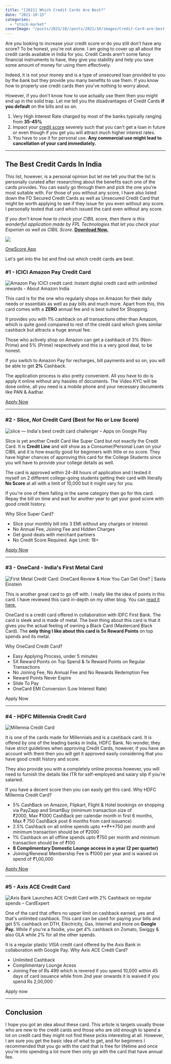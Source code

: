 ```yaml
---
title: "[2021] Which Credit Cards Are Best?"
date: "2021-10-15"
categories: 
  - "stock-market"
coverImage: "/posts/2021/10//posts/2021/10/images/Credit-Card-are-best.png"
---
```


Are you looking to increase your credit score or do you still don't have any score? To be honest, you're not alone. I am going to cover up all about the credit cards available in India for you. Credit Cards aren't some fancy financial instruments to have, they give you stability and help you save some amount of money for using them effectively.

Indeed, it is not your money and is a type of unsecured loan provided to you by the bank but they provide you many benefits to use them. If you know how to properly use credit cards then you've nothing to worry about.

However, if you don't know how to use actually use them then you might end up in the solid trap. Let me tell you the disadvantages of Credit Cards **if you default** on the bills and so on.

1. Very High Interest Rate charged by most of the banks typically ranging from **35-45%**
2. Impact your [credit score](https://sastaeinstein.com/how-to-improve-credit-score-2021/) severely such that you can't get a loan in future or even though if you get you will attract much higher interest rates.
3. You have to use it for personal use. **Any commercial use might lead to cancellation of your card immediately.**

* * *

## The Best Credit Cards In India

This list, however, is a personal opinion but let me tell you that the list is personally curated after researching about the benefits each one of the cards provides. You can easily go through them and pick the one you're most suitable with. For those of you without any score, I have also listed down the FD Secured Credit Cards as well as Unsecured Credit Card that might be worth applying to see if they issue for you even without any score. I personally tested that card which issued the card even without any score.

_If you don't know how to check your CIBIL score, then there is this wonderful application made by FPL Technologies that let you check your Experian as well as CIBIL Score._ **[Download Now.](https://www.onescore.app/)**

![](https://lh3.googleusercontent.com/XRiyF0SGhPbaXOxedspqMrMXV_54Qm926iUa6hn2Snd_X9XzuBjATTPlDbAFQyJoqwR0RCE8fNfHjB2Qmft1eJqZkRbupqKov4r-XIbHESmsSGX6ZZsVCJ6DM8wzb-2Xls0l4giB-FX30Wq6a1zLXo_Q3jQd-NhAhgJud4AfSLEOAUmwe-x5FdmdUDJzdktxo0PAGavqSgU-bEeT4sCI7vkmHr3DDCm0ju3mpRdbapFNqON-mDUm7wRq0c8sietYkQybiZlsUJa3S5ov9AINtg7uOsKA84IFGyQYjyw_rYEDgEErqQ98SFcUJusvj6w4t85CvuzSWQxMOsjj66yi1xoBqgZmQIyELXsoTF59W0z6kCDRlx_uPkvplt4S9Pchk03fmksgvyfBjwnpwoAWBlmmaPNomCXdBqrqEENPBd83oYN3WrhJ99ZeXLuiFeOfFFgKWGfNkIuUXdOt4b8ymnAIonP922-0BPbdeuaOKoiqI__0n8jTDVgA7GKstU5jd79eEVzlgECcX2Z_TYFVES5RTg_kXIS3iOKODXSJb-f3G1K1or_ahImp8TamCsdlj4xdSNJzTTGo2piGhOp7ppY3sXsly0yR952n16o5nyKOmBCAsBkj2M9hmubVx1ZYihf6-H6pC3rFwmA6kHQIb29SW7KJiLmx4DX64wnqo9g5Lcfh95B3C695falOV-qL5VmVZXe-f9_CE9OakA=w750-h381-no?authuser=0)

[OneScore App](https://www.onescore.app/)

Let's get into the list and find out which credit cards are best.

### #1 - ICICI Amazon Pay Credit Card

![Amazon Pay ICICI credit card: Instant digital credit card with unlimited  rewards - About Amazon India](/posts/2021/10/images/cbcc-card-3x.jpg)

This card is for the one who regularly shops on Amazon for their daily needs or essentials as well as pay bills and much more. Apart from this, this card comes with a **ZERO** annual fee and is best suited for Shopping.

It provides you with 1% cashback on all transactions other than Amazon, which is quite good compared to rest of the credit card which gives similar cashback but attracts a huge annual fee.

Those who actively shop on Amazon can get a cashback of 3% (Non-Prime) and 5% (Prime) respectively and this is a very good deal, to be honest.

If you switch to Amazon Pay for recharges, bill payments and so on, you will be able to get **2%** Cashback.

The application process is also pretty convenient. All you have to do is apply it online without any hassles of documents. The Video KYC will be done online, all you need is a mobile phone and your necessary documents like PAN & Aadhar.

[Apply Now](https://www.icicibank.com/disclaimer/personal-banking/cards/consumer-cards/credit-card/amazon-pay.page?ITM=nli_cms_CC_amazon_applynow_btn)

* * *

### #2 - Slice, _Not_ Credit Card (Best for No or Low Score)

![slice — India's best credit card challenger – Apps on Google Play](https://play-lh.googleusercontent.com/TA4iVnz5rxK8agZxZ3Dte0bWuoZFtmoEqaBUEUpYXwRa2DU1Va8_8tLsrmbBlUMCvkA)

Slice is yet another Credit Card like Super Card but not exactly the Credit Card. It is **Credit Line** and will show as a Consumer/Personal Loan on your CIBIL and it is how exactly good for beginners with little or no score. They have higher chances of approving this card for the College Students since you will have to provide your college details as well.

The card is approved within 24-48 hours of application and I tested it myself on 2 different college-going students getting their card with literally **No Score** at all with a limit of 10,000 but it might vary for you.

If you're one of them falling in the same category then go for this card. Repay the bill on time and wait for another year to get your good score with good credit history.

Why Slice Super Card?

- Slice your monthly bill into 3 EMI without any charges or interest
- No Annual Fee, Joining Fee and Hidden Charges
- Get good deals with merchant partners
- No Credit Score Required. Age Limit: 18+

[Apply Now](https://www.sliceit.com/)

* * *

### #3 - OneCard - India's First Metal Card

![First Metal Credit Card: OneCard Review & How You Can Get One? | Sasta  Einstein](/posts/2021/10/images/OneCard-scaled.jpg)

This is another great card to go off with. I really like the idea of points in this card. I have reviewed this card in-depth on my other blog. You can [read it here.](https://sastaeinstein.com/onecard-credit-card-review/)

OneCard is a credit card offered in collaboration with IDFC First Bank. The card is sleek and is made of metal. The best thing about this card is that it gives you the actual feeling of owning a Black Card (Mastercard Black Card). The **only thing I like about this card is 5x Reward Points** on top spends and its metal.

Why OneCard Credit Card?

- Easy Applying Process, under 5 minutes
- 5X Reward Points on Top Spend & 1x Reward Points on Regular Transactions
- No Joining Fee, No Annual Fee and No Rewards Redemption Fee
- Reward Points Never Expire
- Slide To Pay
- OneCard EMI Conversion (Low Interest Rate)

Apply Now

* * *

### #4 - HDFC Millennia Credit Card

![Millennia Credit Card](/posts/2021/10/images/Millennia-CC.png)

It is one of the cards made for Millennials and is a cashback card. It is offered by one of the leading banks in India, HDFC Bank. No wonder, they have strict guidelines when approving Credit Cards, however, if you have an account with them then you will get it approved easily considering that you have good credit history and score.

They also provide you with a completely online process however, you will need to furnish the details like ITR for self-employed and salary slip if you're salaried.

If you have a decent score then you can easily get this card. Why HDFC Millennia Credit Card?

- 5% CashBack on Amazon, Flipkart, Flight & Hotel bookings on shopping via PayZapp and SmartBuy (minimum transaction size of ₹2000, Max ₹1000 CashBack per calendar month in first 6 months, Max ₹ 750 CashBack post 6 months from card issuance)
- 2.5% Cashback on all online spends upto **₹**750 per month and minimum transaction should be of ₹2000
- 1% Cashback on all offline spends upto ₹750 per month and minimum transaction should be of ₹100
- **8 Complimentary Domestic Lounge access in a year (2 per quarter)**
- Joining/Renewal Membership Fee is ₹1000 per year and is waived on spend of ₹1,00,000

[Apply Now](https://www.hdfcbank.com/personal/pay/cards/millennia-cards/millennia-credit-card)

* * *

### #5 - Axis ACE Credit Card

![Axis Bank Launches ACE Credit Card with 2% Cashback on regular spends –  CardExpert](/posts/2021/10/images/axis-bank-ace-credit-card-1.jpg)

One of the card that offers no upper limit on cashback earned, yes and that's unlimited cashback. This card can be used for paying your bills and get 5% cashback on DTH, Electricity, Gas, Internet and more on **Google Pay.** While if you're a foodie, you get 4% cashback on Zomato, Swiggy & also OLA while 2% for all the other spends.

It is a regular plastic VISA credit card offered by the Axis Bank in collaboration with Google Pay. Why Axis ACE Credit Card?

- Unlimited Cashback
- Complimentary Lounge Acess
- Joining Fee of Rs 499 which is revered if you spend 10,000 within 45 days of card issuance while from 2nd year onwards it is waived if you spend Rs 2,00,000

Apply now

* * *

## Conclusion

I hope you got an idea about these card. This article is targets usually those who are new to the credit cards and those who are old enough to spend a lot on credit card they might not find these picks interesting at all. However, I am sure you get the basic idea of what to get, and for beginners I recommended that you go with the card that is free for lifetime and once you're into spending a lot more then only go with the card that have annual fee.
